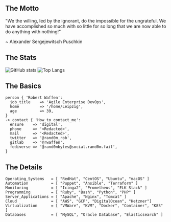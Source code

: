 ## The Motto

"We the willing, led by the ignorant, do the impossible for the ungrateful. We have accomplished so much with so little for so long that we are now able to do anything with nothing!"

~ Alexander Sergejewitsch Puschkin

## The Stats

![ GitHub stats](https://github-readme-stats.vercel.app/api?username=rwaffen&show_icons=true&count_private=true)
![Top Langs](https://github-readme-stats.vercel.app/api/top-langs/?username=rwaffen&layout=compact)



## The Basics

```
person { 'Robert Waffen':
  job_title    => 'Agile Enterprise DevOps',
  home         => '/home/Leipzig',
  age          => 39,
}
-> contact { 'How_to_contact_me':
  ensure    => 'digital',
  phone     => '<Redacted>',
  mail      => '<Redacted>',
  twitter   => '@rand0m_rob',
  gitlab    => '@rwaffen',
  fediverse => '@rand0mbytes@social.rand0m.fail',
}
```

## The Details

```
Operating_Systems   = [ "RedHat", "CentOS", "Ubuntu", "macOS" ]
Automation          = [ "Puppet", "Ansible", "Terraform" ]
Monitoring          = [ "Icinga2", "Prometheus", "ELK Stack" ]
Programming         = [ "Ruby", "Bash", "Python", "PHP" ]
Server_Applications = [ "Apache", "Nginx", "Tomcat" ]
Cloud               = [ "AWS", "GCP", "DigitalOcean", "Hetzner"]
Virtualization      = [ "VMWare", "KVM", "Docker", "Container", "K8S" ]
Databases           = [ "MySQL", "Oracle Database", "Elasticsearch" ]
```
